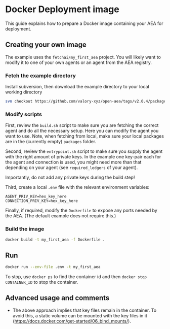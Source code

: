 # Docker Deployment image

This guide explains how to prepare a Docker image containing your AEA for deployment.

## Creating your own image

The example uses the `fetchai/my_first_aea` project. You will likely want to modify it to one of your own agents or an agent from the AEA registry.

### Fetch the example directory

Install subversion, then download the example directory to your local working directory

``` bash
svn checkout https://github.com/valory-xyz/open-aea/tags/v2.0.4/packages packages
```

### Modify scripts

First, review the `build.sh` script to make sure you are fetching the correct agent and do all the necessary setup. Here you can modify the agent you want to use. Note, when fetching from local, make sure your local packages are in the (currently empty) `packages` folder.

Second, review the `entrypoint.sh` script to make sure you supply the agent with the right amount of private keys. In the example one key-pair each for the agent and connection is used, you might need more than that depending on your agent (see `required_ledgers` of your agent).

Importantly, do not add any private keys during the build step!

Third, create a local `.env` file with the relevant environment variables:
```
AGENT_PRIV_KEY=hex_key_here
CONNECTION_PRIV_KEY=hex_key_here
```

Finally, if required, modify the `Dockerfile` to expose any ports needed by the AEA. (The default example does not require this.)


### Build the image

``` bash
docker build -t my_first_aea -f Dockerfile .
```

## Run

``` bash
docker run --env-file .env -t my_first_aea
```

To stop, use `docker ps` to find the container id and then `docker stop CONTAINER_ID` to stop the container.

## Advanced usage and comments

- The above approach implies that key files remain in the container. To avoid this, a static volume can be mounted with the key files in it (https://docs.docker.com/get-started/06_bind_mounts/).

